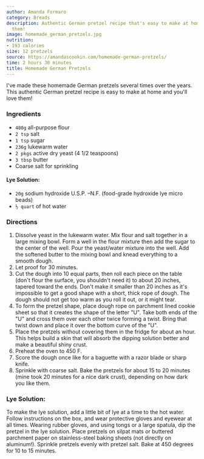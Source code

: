 ```yaml
---
author: Amanda Formaro
category: Breads
description: Authentic German pretzel recipe that's easy to make at home. You'll love
  them!
image: homemade_german_pretzels.jpg
nutrition:
- 193 calories
size: 12 pretzels
source: https://amandascookin.com/homemade-german-pretzels/
time: 2 hours 30 minutes
title: Homemade German Pretzels
---
```

I've made these homemade German pretzels several times over the years. This authentic German pretzel recipe is easy to make at home and you'll love them!

### Ingredients

* `480g` all-purpose flour
* `2 tsp` salt
* `1 tsp` sugar
* `236g` lukewarm water
* `2 pkgs` active dry yeast (4 1/2 teaspoons)
* `3 tbsp` butter
* Coarse salt for sprinkling

#### Lye Solution:

* `20g` sodium hydroxide U.S.P. –N.F. (food-grade hydroxide lye micro beads)
* `½ quart` of hot water

### Directions

1. Dissolve yeast in the lukewarm water. Mix flour and salt together in a large mixing bowl. Form a well in the flour mixture then add the sugar to the center of the well. Pour the yeast/water mixture into the well. Add the softened butter to the mixing bowl and knead everything to a smooth dough.
2. Let proof for 30 minutes.
3. Cut the dough into 10 equal parts, then roll each piece on the table (don't flour the surface, you shouldn't need it) to about 20 inches, tapered toward the ends. Don't make it smaller than 20 inches as it's impossible to get a good shape with a short, thick rope of dough. The dough should not get too warm as you roll it out, or it might tear.
4. To form the pretzel shape, place dough rope on parchment lined cookie sheet so that it creates the shape of the letter "U". Take both ends of the "U" and cross them over each other twice forming a twist. Bring that twist down and place it over the bottom curve of the "U".
5. Place the pretzels without covering them in the fridge for about an hour. This helps build a skin that will absorb the dipping solution better and make a beautiful shiny crust.
6. Preheat the oven to 450 F.
7. Score the dough once like for a baguette with a razor blade or sharp knife.
8. Sprinkle with coarse salt. Bake the pretzels for about 15 to 20 minutes (mine took 20 minutes for a nice dark crust), depending on how dark you like them.

### Lye Solution:

To make the lye solution, add a little bit of lye at a time to the hot water. Follow instructions on the box, and wear protective gloves and eyewear at all times. Wearing rubber gloves, and using tongs or a large spatula, dip the pretzel in the lye solution. Place pretzels on silpat mats or buttered parchment paper on stainless-steel baking sheets (not directly on aluminum!). Sprinkle pretzels evenly with pretzel salt. Bake at 450 degrees for 10 to 15 minutes.